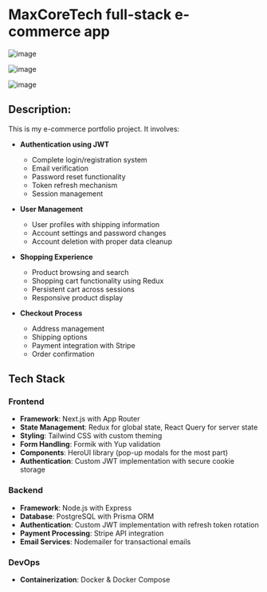 # MaxCoreTech full-stack e-commerce app #

![image](https://github.com/user-attachments/assets/1687fb14-f9bc-4e41-818a-16d79b10712f)

![image](https://github.com/user-attachments/assets/8856c6f7-6f3f-4ea9-8861-ef003ab25fce)

![image](https://github.com/user-attachments/assets/f7d2f6f2-1877-4f48-acc2-5229b8a1df3e)

## Description: ##
This is my e-commerce portfolio project. It involves:
- **Authentication using JWT**
  - Complete login/registration system
  - Email verification
  - Password reset functionality
  - Token refresh mechanism
  - Session management

- **User Management**
  - User profiles with shipping information
  - Account settings and password changes
  - Account deletion with proper data cleanup

- **Shopping Experience**
  - Product browsing and search
  - Shopping cart functionality using Redux
  - Persistent cart across sessions
  - Responsive product display

- **Checkout Process**
  - Address management
  - Shipping options
  - Payment integration with Stripe
  - Order confirmation

## Tech Stack

### Frontend
- **Framework**: Next.js with App Router
- **State Management**: Redux for global state, React Query for server state
- **Styling**: Tailwind CSS with custom theming
- **Form Handling**: Formik with Yup validation
- **Components**: HeroUI library (pop-up modals for the most part)
- **Authentication**: Custom JWT implementation with secure cookie storage

### Backend
- **Framework**: Node.js with Express
- **Database**: PostgreSQL with Prisma ORM
- **Authentication**: Custom JWT implementation with refresh token rotation
- **Payment Processing**: Stripe API integration
- **Email Services**: Nodemailer for transactional emails

### DevOps
- **Containerization**: Docker & Docker Compose
